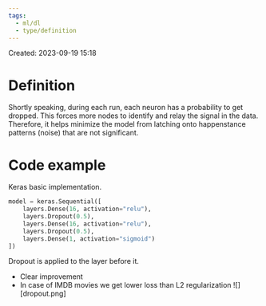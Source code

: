 ```yaml
---
tags:
  - ml/dl
  - type/definition
---
```

Created: 2023-09-19 15:18
# Definition

Shortly speaking, during each run, each neuron has a probability to get dropped. This forces more nodes to identify and relay the signal in the data. Therefore, it helps minimize the model from latching onto happenstance patterns (noise) that are not significant.

# Code example
Keras basic implementation.
```python
model = keras.Sequential([
    layers.Dense(16, activation="relu"),
    layers.Dropout(0.5),
    layers.Dense(16, activation="relu"),
    layers.Dropout(0.5),
    layers.Dense(1, activation="sigmoid")
])
```
Dropout is applied to the layer before it.

- Clear improvement
- In case of IMDB movies we get lower loss than L2 regularization
![][dropout.png]
